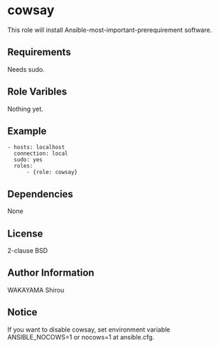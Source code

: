 cowsay
===============

This role will install Ansible-most-important-prerequirement software.


Requirements
---------------------

Needs sudo.

Role Varibles
-----------------

Nothing yet.

Example
---------------

    - hosts: localhost
      connection: local
      sudo: yes
      roles:
          - {role: cowsay}

Dependencies
-----------------

None

License
-------

2-clause BSD

Author Information
------------------

WAKAYAMA Shirou


Notice
------

If you want to disable cowsay, set environment variable ANSIBLE_NOCOWS=1  or nocows=1 at ansible.cfg.

